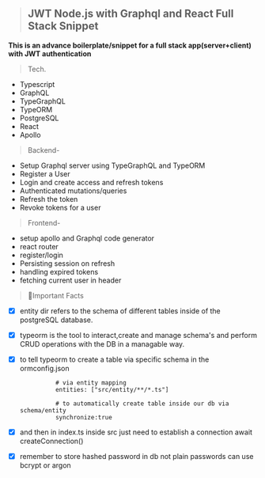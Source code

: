 > ## JWT Node.js with Graphql and React Full Stack Snippet

**This is an advance boilerplate/snippet for a full stack app(server+client) with JWT authentication**

> Tech.

- Typescript
- GraphQL
- TypeGraphQL
- TypeORM
- PostgreSQL
- React
- Apollo

> Backend-

- Setup Graphql server using TypeGraphQL and TypeORM
- Register a User
- Login and create access and refresh tokens
- Authenticated mutations/queries
- Refresh the token
- Revoke tokens for a user

> Frontend-

- setup apollo and Graphql code generator
- react router
- register/login
- Persisting session on refresh
- handling expired tokens
- fetching current user in header

> 🎇Important Facts

- [x] entity dir refers to the schema of different tables inside of the postgreSQL database.
- [x] typeorm is the tool to interact,create and manage schema's and perform CRUD operations with the DB in a managable way.
- [x] to tell typeorm to create a table via specific schema in the ormconfig.json

                # via entity mapping
                entities: ["src/entity/**/*.ts"]

                # to automatically create table inside our db via schema/entity
                synchronize:true

- [x] and then in index.ts inside src just need to establish a connection
      await createConnection()

- [x] remember to store hashed password in db not plain passwords can use bcrypt or argon
